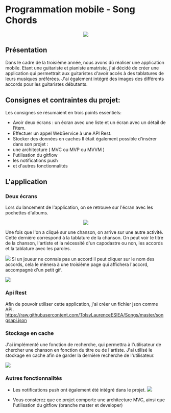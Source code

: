 # Programmation mobile - Song Chords 
<p align="center">
<img src="https://thumbs.gfycat.com/FirsthandCalculatingHermitcrab-max-1mb.gif">
</p>

## Présentation 
Dans le cadre de la troisième année, nous avons dû réaliser une application mobile.
Etant une guitariste et pianiste amatriste, j'ai décidé de créer une application qui permettrait aux guitaristes d'avoir accés à des tablatures de leurs musiques préférées. J'ai également intégré des images des différents accords pour les guitaristes débutants. 

## Consignes et contraintes du projet:
Les consignes se résumaient en trois points essentiels:
* Avoir deux écrans : un écran avec une liste et un écran avec un détail de l’item.
* Effectuer un appel WebService à une API Rest.
* Stocker des données en caches
Il était également possible d'insérer dans son projet :
* une architecture ( MVC ou MVP ou MVVM )
*  l'utilisation du gitflow
* les notifications push
* et d'autres fonctionnalités

## L'application
### Deux écrans

Lors du lancement de l'application, on se retrouve sur l'écran avec les pochettes d'albums.

<p align="center">
<img src="https://raw.githubusercontent.com/TolsyLaurenceESIEA/gif/master/recyclerview.gif">
  </p>

Une fois que l'on a cliqué sur une chanson, on arrive sur une autre activité. Cette dernière correspond à la tablature de la chanson. On peut voir le titre de la chanson, l'artiste et la nécessité d'un capodastre ou non, les accords et la tablature avec les paroles.

![](https://raw.githubusercontent.com/TolsyLaurenceESIEA/gif/master/tabactivity.gif)
Si un joueur ne connais pas un accord il peut cliquer sur le nom des accords, cela le mènera à une troisième page qui affichera l'accord, accompagné d'un petit gif.

![](https://raw.githubusercontent.com/TolsyLaurenceESIEA/gif/master/chordactivity.gif)
### Api Rest
Afin de pouvoir utiliser cette application, j'ai créer un fichier json comme API.
<https://raw.githubusercontent.com/TolsyLaurenceESIEA/Songs/master/songsapi.json>

### Stockage en cache

J'ai implémenté une fonction de recherche, qui permettra à l'utilisateur de chercher une chanson en fonction du titre ou de l'artiste.
J'ai utilisé le stockage en cache afin de garder la dernière recherche de l'utilisateur.

![](https://raw.githubusercontent.com/TolsyLaurenceESIEA/gif/master/Researchactivity.gif)

### Autres fonctionnalités

* Les notifications push ont également été intégré dans le projet.
![](https://raw.githubusercontent.com/TolsyLaurenceESIEA/gif/master/notif.png)

* Vous consterez que ce projet comporte une architecture MVC, ainsi que l'utilisation du gitflow (branche master et developer)



